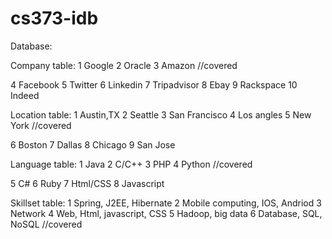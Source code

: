 # cs373-idb


Database:

Company table:
1 Google
2 Oracle
3 Amazon
//covered

4 Facebook
5 Twitter
6 Linkedin
7 Tripadvisor
8 Ebay
9 Rackspace
10 Indeed

Location table:
1 Austin,TX
2 Seattle
3 San Francisco
4 Los angles
5 New York
//covered

6 Boston
7 Dallas
8 Chicago
9 San Jose

Language table:
1 Java
2 C/C++
3 PHP
4 Python
//covered

5 C#
6 Ruby
7 Html/CSS
8 Javascript

Skillset table:
1 Spring, J2EE, Hibernate
2 Mobile computing, IOS, Andriod
3 Network
4 Web, Html, javascript, CSS
5 Hadoop, big data
6 Database, SQL, NoSQL
//covered